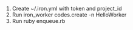1. Create ~/.iron.yml with token and project_id
2. Run iron_worker codes.create -n HelloWorker
3. Run ruby enqueue.rb
